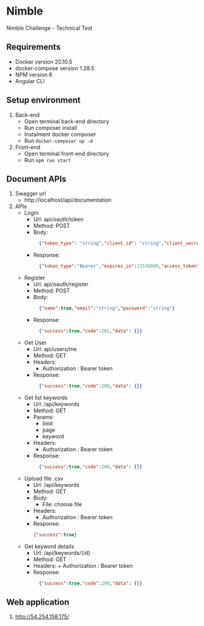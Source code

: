 # Nimble
Nimble Challenge - Technical Test

## Requirements
   - Docker version 20.10.5
   - docker-compose version 1.28.5
   - NPM version 6
   - Angular CLI

## Setup environment
   1. Back-end
      - Open terminal back-end directory
      - Run composer install
      - Instalment docker composer
      - Run `docker-composer up -d`
   2. Front-end
      - Open terminal front-end directory
      - Run `npm run start`

## Document APIs
   1. Swagger url
      - http://localhost/api/documentation
   2. APIs 
      - Login 
        + Url: api/oauth/token
        + Method: POST
        + Body:
          ```json
            {"token_type": "string","client_id": "string","client_secret": "string","username": "string","password": "string"}
          ```
        + Response:
          ```json
            {"token_type":"Bearer","expires_in":31536000,"access_token":"string","refresh_token":"string"}
          ```
      - Register
        + Url: api/oauth/register
        + Method: POST
        + Body:
          ```json
            {"name":true,"email":"string","password":"string"}
          ```
        + Response:
          ```json
            {"success":true,"code":201,"data": {}}
          ```
      - Get User
        + Url: api/users/me
        + Method: GET
        + Headers:
            + Authorization : Bearer token
        + Response:
          ```json
            {"success":true,"code":200,"data": {}}
          ```
      - Get list keywords
        + Url: /api/keywords
        + Method: GET
        + Params:
          + limit
          + page
          + keyword
        + Headers:
          + Authorization : Bearer token
        + Response:
             ```json
               {"success":true,"code":200,"data": {}}
             ```
      - Upload file .csv
        + Url: /api/keywords
        + Method: GET
        + Body:
          + File: choose file
        + Headers:
            + Authorization : Bearer token
        + Response:
           ```json
           {"success":true}
           ```
      - Get keyword details
         + Url: /api/keywords/{id}
         + Method: GET
         + Headers:
               + Authorization : Bearer token
         + Response:
              ```json
                {"success":true,"code":200,"data": {}}
              ```
## Web application
   1. http://54.254.158.175/



